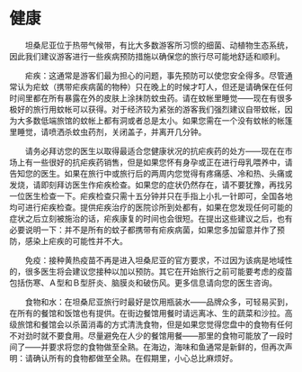 # 健康
　　坦桑尼亚位于热带气候带，有比大多数游客所习惯的细菌、动植物生态系统，因此我们建议游客进行一些疾病预防措施以确保您的旅行尽可能地舒适和顺利。

　　疟疾：这通常是游客们最为担心的问题，事先预防可以使您安全得多。尽管通常认为疟蚊（携带疟疾病菌的物种）只在晚上的时候才叮人，但还是请确保在任何时间里都在所有暴露在外的皮肤上涂抹防蚊虫药。请在蚊帐里睡觉——现在有很多极好的旅行用蚊帐可以获得。对于经济较为紧张的游客我们强烈建议自带蚊帐，因为大多数低端旅馆的蚊帐上都有洞或者总是太小。如果您需在一个没有蚊帐的帐篷里睡觉，请喷洒杀蚊虫药剂，关闭盖子，并离开几分钟。 

　　请务必拜访您的医生以取得最适合您健康状况的抗疟疾药的处方——现在在市场上有一些很好的抗疟疾药销售，但是如果您怀有身孕或正在进行母乳喂养中，请告知您的医生。如果在旅行中或旅行后的两周内您觉得有疼痛感、冷和热、头痛或发烧，请即刻拜访医生作疟疾检查。如果您的症状仍然存在，请不要犹豫，再找另一位医生检查一下。疟疾检查只需十五分钟并只在手指上小扎一针即可，全国各地均可进行疟疾检查。提供疟疾治疗的医院诊所到处都有，如果在您发现任何可能的症状之后立刻被施治的话，疟疾康复的时间也会很短。在提出这些建议之后，也有必要说明一下：并不是所有的蚊子都携带有疟疾病菌，如果您多加留意并作了预防，感染上疟疾的可能性并不大。

　　免疫：接种黄热疫苗不再是进入坦桑尼亚的官方要求，不过因为该病是地域性的，很多医生将会建议您接种以加以预防。其它在开始旅行之前可能要考虑的疫苗包括伤寒、Ａ型和Ｂ型肝炎、脑膜炎和破伤风。更多信息请向您的医生咨询。

　　食物和水：在坦桑尼亚旅行时最好是饮用瓶装水——品牌众多，可轻易买到，在所有的餐馆和饭馆也有提供。在街边餐馆用餐时请远离冰、生的蔬菜和沙拉。高级旅馆和餐馆会以杀菌消毒的方式清洗食物，但是如果您觉得您盘中的食物有任何不对劲时就不要食用。尽量避免在人少的餐馆用餐——那里的食物可能放了一段时间了——并要求将您的食物做至全熟。在海边，海味和鱼通常是新鲜的，但再次声明：请确认所有的食物都做至全熟。在假期里，小心总比麻烦好。